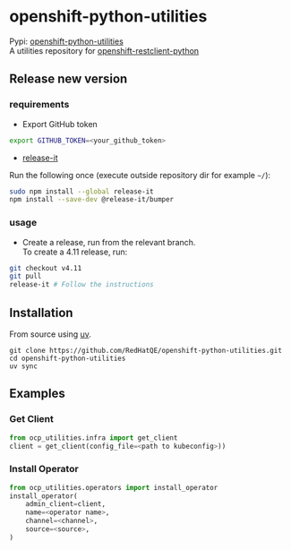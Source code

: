 # openshift-python-utilities

Pypi: [openshift-python-utilities](https://pypi.org/project/openshift-python-utilities/)  
A utilities repository for [openshift-restclient-python](https://github.com/openshift/openshift-restclient-python)

## Release new version

### requirements

- Export GitHub token

```bash
export GITHUB_TOKEN=<your_github_token>
```

- [release-it](https://github.com/release-it/release-it)

Run the following once (execute outside repository dir for example `~/`):

```bash
sudo npm install --global release-it
npm install --save-dev @release-it/bumper
```

### usage

- Create a release, run from the relevant branch.  
  To create a 4.11 release, run:

```bash
git checkout v4.11
git pull
release-it # Follow the instructions
```

## Installation

From source using [uv](https://github.com/astral-sh/uv).

```
git clone https://github.com/RedHatQE/openshift-python-utilities.git
cd openshift-python-utilities
uv sync
```

## Examples

### Get Client

```python
from ocp_utilities.infra import get_client
client = get_client(config_file=<path to kubeconfig>))
```

### Install Operator

```python
from ocp_utilities.operators import install_operator
install_operator(
    admin_client=client,
    name=<operator name>,
    channel=<channel>,
    source=<source>,
)
```
